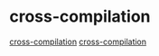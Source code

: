 # cross-compilation

[cross-compilation](https://github.com/tj/gobinaries)
[cross-compilation](https://github.com/japaric/rust-cross)
